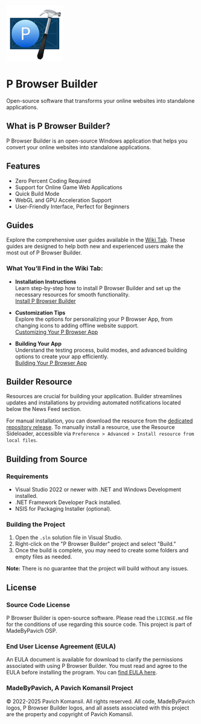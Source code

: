 <img src="https://github.com/Pavich7/P-Browser-Builder/blob/master/p_browser_icon_001_rq2_icon.png?raw=true" width="150">

# P Browser Builder

Open-source software that transforms your online websites into standalone applications.

## What is P Browser Builder?

P Browser Builder is an open-source Windows application that helps you convert your online websites into standalone applications.

## Features

* Zero Percent Coding Required
* Support for Online Game Web Applications
* Quick Build Mode
* WebGL and GPU Acceleration Support
* User-Friendly Interface, Perfect for Beginners

## Guides

Explore the comprehensive user guides available in the [Wiki Tab](https://github.com/Pavich7/P-Browser-Builder/wiki). These guides are designed to help both new and experienced users make the most out of P Browser Builder.  

### What You’ll Find in the Wiki Tab:
- **Installation Instructions**  
  Learn step-by-step how to install P Browser Builder and set up the necessary resources for smooth functionality.  
  [Install P Browser Builder](https://github.com/Pavich7/P-Browser-Builder/wiki/Installing-P-Browser-Builder)

- **Customization Tips**  
  Explore the options for personalizing your P Browser App, from changing icons to adding offline website support.  
  [Customizing Your P Browser App](https://github.com/Pavich7/P-Browser-Builder/wiki/Customizing-your-App)

- **Building Your App**  
  Understand the testing process, build modes, and advanced building options to create your app efficiently.  
  [Building Your P Browser App](https://github.com/Pavich7/P-Browser-Builder/wiki/Building-your-App)

## Builder Resource

Resources are crucial for building your application. Builder streamlines updates and installations by providing automated notifications located below the News Feed section.  

For manual installation, you can download the resource from the [dedicated repository release](https://github.com/Pavich7/P-Browser-Builder-Resource/releases). To manually install a resource, use the Resource Sideloader, accessible via `Preference > Advanced > Install resource from local files`.

## Building from Source

### Requirements

* Visual Studio 2022 or newer with .NET and Windows Development installed.
* .NET Framework Developer Pack installed.
* NSIS for Packaging Installer (optional).

### Building the Project

1. Open the `.sln` solution file in Visual Studio.
2. Right-click on the "P Browser Builder" project and select "Build."
3. Once the build is complete, you may need to create some folders and empty files as needed.

**Note:** There is no guarantee that the project will build without any issues.

## License

### Source Code License

P Browser Builder is open-source software. Please read the `LICENSE.md` file for the conditions of use regarding this source code. This project is part of MadeByPavich OSP.

### End User License Agreement (EULA)

An EULA document is available for download to clarify the permissions associated with using P Browser Builder. You must read and agree to the EULA before installing the program. You can [find EULA here](https://github.com/Pavich7/P-Browser-Builder/blob/master/EULA.md).


### MadeByPavich, A Pavich Komansil Project

© 2022-2025 Pavich Komansil. All rights reserved. All code, MadeByPavich logos, P Browser Builder logos, and all assets associated with this project are the property and copyright of Pavich Komansil.
